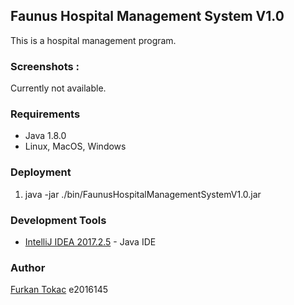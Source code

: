 ## Faunus Hospital Management System V1.0

This is a hospital management program.


### Screenshots :

Currently not available.


### Requirements
* Java 1.8.0
* Linux, MacOS, Windows

<!--```
![Save new member](https://github.com/furkantokac/Freg/blob/master/docs/ss/FregV1.5_1.png)
```-->

### Deployment

1) java -jar ./bin/FaunusHospitalManagementSystemV1.0.jar


### Development Tools

* [IntelliJ IDEA 2017.2.5](https://www.jetbrains.com/idea/) - Java IDE


### Author

[Furkan Tokac](https://github.com/furkantokac) e2016145